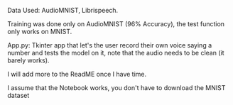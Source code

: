 Data Used: AudioMNIST, Librispeech.

Training was done only on AudioMNIST (96% Accuracy), the test function only works on MNIST.

App.py: Tkinter app that let's the user record their own voice saying a number and tests the model on it, note that the audio needs to be clean (it barely works).

I will add more to the ReadME once I have time.

I assume that the Notebook works, you don't have to download the MNIST dataset
